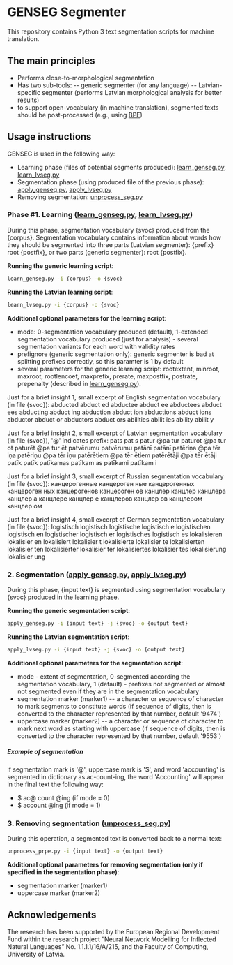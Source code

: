 
# GENSEG Segmenter

This repository contains Python 3 text segmentation scripts for machine translation.

## The main principles

  - Performs close-to-morphological segmentation
  - Has two sub-tools:
  -- generic segmenter (for any language)
  -- Latvian-specific segmenter (performs Latvian morphological analysis for better results)
  - to support open-vocabulary (in machine translation), segmented texts should be post-processed (e.g., using [BPE])

## Usage instructions

GENSEG is used in the following way:
  - Learning phase (files of potential segments produced): [learn_genseg.py], [learn_lvseg.py]
  - Segmentation phase (using produced file of the previous phase): [apply_genseg.py], [apply_lvseg.py]
  - Removing segmentation: [unprocess_seg.py]

### Phase #1. Learning ([learn_genseg.py], [learn_lvseg.py])

During this phase, segmentation vocabulary {svoc} produced from the {corpus}. Segmentation vocabulary contains information about words how they should be segmented into three parts (Latvian segmenter): {prefix} root {postfix}, or two parts (generic segmenter): root {postfix}.

**Running the generic learning script**:

```sh
learn_genseg.py -i {corpus} -o {svoc}
```

**Running the Latvian learning script**:

```sh
learn_lvseg.py -i {corpus} -o {svoc}
```

**Additional optional parameters for the learning script**:
  - mode: 0-segmentation vocabulary produced (default), 1-extended segmentation vocabulary produced (just for analysis) - several segmentation variants for each word with validity rates
  - prefignore (generic segmentation only): generic segmenter is bad at splitting prefixes correctly, so this paramter is 1 by default
  - several parameters for the generic learning script: rootextent, minroot, maxroot, rootlencoef, maxprefix, prerate, maxpostfix, postrate, prepenalty (described in [learn_genseg.py]).

Just for a brief insight 1, small excerpt of English segmentation vocabulary (in file {svoc}):
abducted abduct ed
abductee abduct ee
abductees abduct ees
abducting abduct ing
abduction abduct ion
abductions abduct ions
abductor abduct or
abductors abduct ors
abilities abilit ies
ability abilit y

Just for a brief insight 2, small excerpt of Latvian segmentation vocabulary (in file {svoc}), '@' indicates prefix:
pats pat s
patur @pa tur
paturot @pa tur ot
paturēt @pa tur ēt
patvērumu patvērumu
patānī patānī
patēriņa @pa tēr iņa
patēriņu @pa tēr iņu
patērētiem @pa tēr ētiem
patērētāji @pa tēr ētāji
patīk patīk
patīkamas patīkam as
patīkami patīkam i

Just for a brief insight 3, small excerpt of Russian segmentation vocabulary (in file {svoc}):
канцерогенные канцероген ные
канцерогенных канцероген ных
канцерогенов канцероген ов
канцлер канцлер
канцлера канцлер а
канцлере канцлер е
канцлеров канцлер ов
канцлером канцлер ом

Just for a brief insight 4, small excerpt of German segmentation vocabulary (in file {svoc}):
logistisch logistisch
logistische logistisch e
logistischen logistisch en
logistischer logistisch er
logistisches logistisch es
lokalisieren lokalisier en
lokalisiert lokalisier t
lokalisierte lokalisier te
lokalisierten lokalisier ten
lokalisierter lokalisier ter
lokalisiertes lokalisier tes
lokalisierung lokalisier ung


### 2. Segmentation ([apply_genseg.py], [apply_lvseg.py])

During this phase, {input text} is segmented using segmentation vocabulary {svoc} produced in the learning phase.

**Running the generic segmentation script**:

```sh
apply_genseg.py -i {input text} -j {svoc} -o {output text}
```

**Running the Latvian segmentation script**:

```sh
apply_lvseg.py -i {input text} -j {svoc} -o {output text}
```

**Additional optional parameters for the segmentation script**:

  - mode - extent of segmentation, 0-segmented according the segmentation vocabulary, 1 (default) - prefixes not segmented or almost not segmented even if they are in the segmentation vocabulary
  - segmentation marker (marker1) -- a character or sequence of character to mark segments to constitute words (if sequence of digits, then is converted to the character represented by that number, default '9474')
  - uppercase marker (marker2) -- a character or sequence of character to mark next word as starting with uppercase (if sequence of digits, then is converted to the character represented by that number, default '9553')

##### Example of segmentation

if segmentation mark is '@', uppercase mark is '$', and word 'accounting' is segmented in dictionary as ac-count-ing, the word 'Accounting' will appear in the final text the following way:
  - $ ac@ count @ing (if mode  = 0)
  - $ account @ing (if mode = 1)


### 3. Removing segmentation ([unprocess_seg.py])

During this operation, a segmented text is converted back to a normal text:

```sh
unprocess_prpe.py -i {input text} -o {output text}
```

**Additional optional parameters for removing segmentation (only if specified in the segmentation phase)**:

  - segmentation marker (marker1)
  - uppercase marker (marker2)


## Acknowledgements

The research has been supported by the European Regional Development Fund within the research project ”Neural Network Modelling for Inflected Natural Languages” No. 1.1.1.1/16/A/215, and the Faculty of Computing, University of Latvia.

   [BPE]: <https://github.com/rsennrich/subword-nmt>
   [learn_genseg.py]: <https://github.com/zuters/genseg/learn_genseg.py>
   [learn_lvseg.py]: <https://github.com/zuters/genseg/learn_lvseg.py>
   [apply_genseg.py]: <https://github.com/zuters/genseg/apply_genseg.py>
   [apply_lvseg.py]: <https://github.com/zuters/genseg/apply_lvseg.py>
   [unprocess_seg.py]: <https://github.com/zuters/genseg/unprocess_seg.py>
